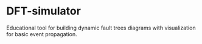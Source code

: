 # DFT-simulator
Educational tool for building dynamic fault trees diagrams with visualization for basic event propagation.
